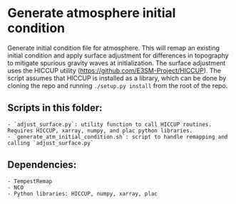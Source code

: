 # Generate atmosphere initial condition
Generate initial condition file for atmosphere. This will remap an existing
initial condition and apply surface adjustment for differences in topography
to mitigate spurious gravity waves at initialization. The surface adjustment
uses the HICCUP utility (https://github.com/E3SM-Project/HICCUP). The script
assumes that HICCUP is installed as a library, which can be done by cloning
the repo and running `./setup.py install` from the root of the repo.

## Scripts in this folder:

    - `adjust_surface.py`: utility function to call HICCUP routines. Requires HICCUP, xarray, numpy, and plac python libraries.
    - `generate_atm_initial_condition.sh`: script to handle remapping and calling `adjust_surface.py`

## Dependencies:

    - TempestRemap
    - NCO
    - Python libraries: HICCUP, numpy, xarray, plac
